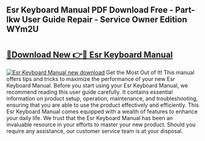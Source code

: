 ## Esr Keyboard Manual PDF Download Free - Part-lkw User Guide Repair - Service Owner Edition WYm2U

# <h2><a href="http://bc97918.oget.top/?id=Esr+Keyboard+Manual">🔗Download New 👉🔴 Esr Keyboard Manual</a></h2>

[![Esr Keyboard Manual new download](https://i.imgur.com/5g1atiW.png)](http://bc97918.oget.top/?id=Esr+Keyboard+Manual)
Get the Most Out of It! This manual offers tips and tricks to maximize the performance of your new Esr Keyboard Manual. Before you start using your Esr Keyboard Manual, we recommend reading this user guide carefully. It contains essential information on product setup, operation, maintenance, and troubleshooting, ensuring that you are able to use the product effectively and efficiently. This Esr Keyboard Manual comes equipped with a wealth of features to enhance your daily life. We trust that the Esr Keyboard Manual has been an invaluable resource in your efforts to master your new product. Should you require any assistance, our customer service team is at your disposal.
